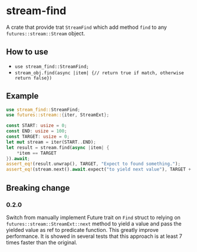 # stream-find
A crate that provide trat `StreamFind` which add method `find` to any `futures::stream::Stream` object.

## How to use
- `use stream_find::StreamFind;`
- `stream_obj.find(async |item| {// return true if match, otherwise return false})`
## Example
```rust
use stream_find::StreamFind;
use futures::stream::{iter, StreamExt};

const START: usize = 0;
const END: usize = 100;
const TARGET: usize = 0;
let mut stream = iter(START..END);
let result = stream.find(async |item| {
    *item == TARGET
}).await;
assert_eq!(result.unwrap(), TARGET, "Expect to found something.");
assert_eq!(stream.next().await.expect("to yield next value"), TARGET + 1, "Expect stream to be resumable and it immediately stop after it found first match.");
```

## Breaking change
### 0.2.0
Switch from manually implement Future trait on `Find` struct to relying on `futures::stream::StreamExt::next` method to yield a value and pass the yielded value as ref to predicate function. This greatly improve performance. It is showed in several tests that this approach is at least 7 times faster than the original.